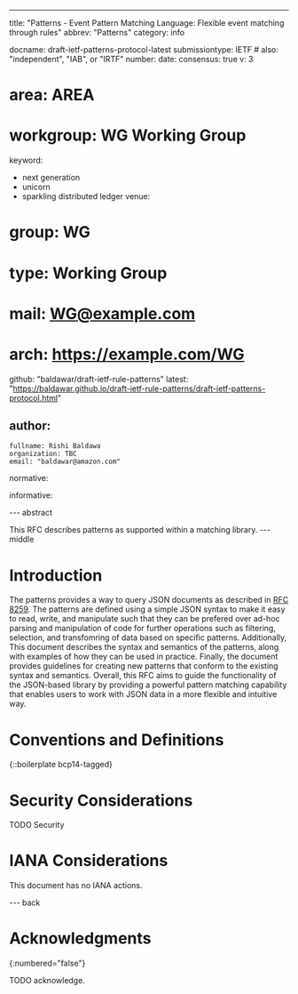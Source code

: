 ---
title: "Patterns - Event Pattern Matching Language: Flexible event matching through rules"
abbrev: "Patterns"
category: info

docname: draft-ietf-patterns-protocol-latest
submissiontype: IETF  # also: "independent", "IAB", or "IRTF"
number:
date:
consensus: true
v: 3
# area: AREA
# workgroup: WG Working Group
keyword:
 - next generation
 - unicorn
 - sparkling distributed ledger
venue:
#  group: WG
#  type: Working Group
#  mail: WG@example.com
#  arch: https://example.com/WG
  github: "baldawar/draft-ietf-rule-patterns"
  latest: "https://baldawar.github.io/draft-ietf-rule-patterns/draft-ietf-patterns-protocol.html"

author:
 -
    fullname: Rishi Baldawa
    organization: TBC
    email: "baldawar@amazon.com"

normative:

informative:


--- abstract

This RFC describes patterns as supported within a matching library.
--- middle

# Introduction

The patterns provides a way to query JSON documents as described in [RFC 8259](https://www.rfc-editor.org/rfc/rfc8259.html). The patterns are defined using a simple JSON syntax to make it easy to read, write, and manipulate such that they can be prefered over ad-hoc parsing and manipulation of code for further operations such as filtering, selection, and transfomring of data based on specific patterns. Additionally, This document describes the syntax and semantics of the patterns, along with examples of how they can be used in practice. Finally, the document provides guidelines for creating new patterns that conform to the existing syntax and semantics. Overall, this RFC aims to guide the functionality of the JSON-based library by providing a powerful pattern matching capability that enables users to work with JSON data in a more flexible and intuitive way.


# Conventions and Definitions

{::boilerplate bcp14-tagged}


# Security Considerations

TODO Security


# IANA Considerations

This document has no IANA actions.


--- back

# Acknowledgments
{:numbered="false"}

TODO acknowledge.
